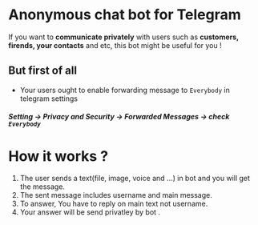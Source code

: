 # Anonymous chat bot for Telegram
If you want to **communicate privately** with users such as **customers, firends, your contacts** and etc, this bot might be useful for you !

## But first of all 
- Your users ought to enable forwarding message to `Everybody` in telegram settings
##### Setting -> Privacy and Security -> Forwarded Messages -> check `Everybody`

# How it works ?
1. The user sends a text(file, image, voice and ...) in bot and you will get the message.
2. The sent message includes username and main message.
3. To answer, You have to reply on main text not username.
4. Your answer will be send privatley by bot .
